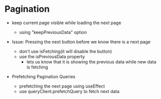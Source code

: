 # Pagination

- keep current page visible while loading the next page
  - using "keepPreviousData" option

- Issue: Pressing the next button before we know there is a next page
  - don't use isFetching(it will disable the button)
  - use the isPreviousData property
    - lets us know that it is showing the previous data while new data is fetching

- Prefetching Pagination Queries
  - prefetching the next page using useEffect
  - use queryClient.prefetchQuery to fetch next data
